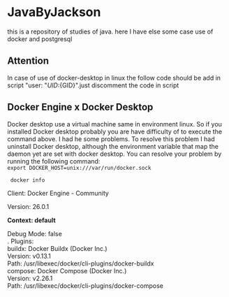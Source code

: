 # JavaByJackson 

this is a repository of studies of java. here I have else some case use of docker and postgresql  

## Attention  

In case of use of docker-desktop in linux the follow code should be add in script "user: "${UID}:${GID}".just discomment the code in script 

## Docker Engine x Docker Desktop

Docker desktop use a virtual machine same in environment linux. So if you installed Docker desktop probably you are have difficulty of to execute the command above.
I had he some problems. To resolve this problem I had uninstall Docker desktop, although the environment variable that map the daemon yet are set with docker desktop.
You can resolve your problem by running the following command:  
``` export DOCKER_HOST=unix:///var/run/docker.sock  ```   

``` docker info``` 

Client: Docker Engine - Community  

 Version:    26.0.1  

 **Context:    default**  

 Debug Mode: false  
. Plugins:   
  buildx: Docker Buildx (Docker Inc.)  
    Version:  v0.13.1  
    Path:     /usr/libexec/docker/cli-plugins/docker-buildx  
  compose: Docker Compose (Docker Inc.)  
    Version:  v2.26.1  
    Path:     /usr/libexec/docker/cli-plugins/docker-compose  


